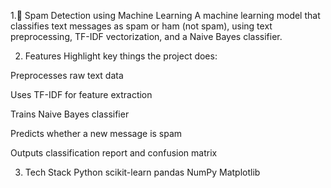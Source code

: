 1.📧 Spam Detection using Machine Learning
A machine learning model that classifies text messages as spam or ham (not spam), using text preprocessing, TF-IDF vectorization, and a Naive Bayes classifier.

2. Features
Highlight key things the project does:

Preprocesses raw text data

Uses TF-IDF for feature extraction

Trains Naive Bayes classifier

Predicts whether a new message is spam

Outputs classification report and confusion matrix

3. Tech Stack
Python
scikit-learn
pandas
NumPy
Matplotlib
